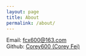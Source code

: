 ```yaml
---
layout: page
title: About
permalink: /about/
---
```


Email: fcx600@163.com       
Github: [Corey600 (Corey Fei)](https://github.com/Corey600)
